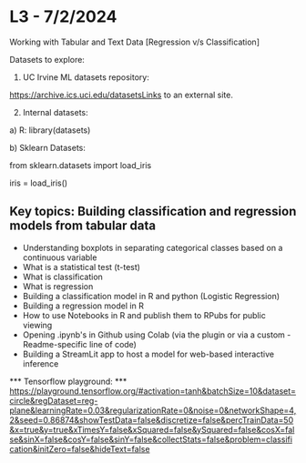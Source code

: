 # L3 - 7/2/2024

Working with Tabular and Text Data [Regression v/s Classification]

Datasets to explore:

1) UC Irvine ML datasets repository:

https://archive.ics.uci.edu/datasetsLinks to an external site.

2) Internal datasets:

a) R: library(datasets)

b) Sklearn Datasets:

from sklearn.datasets import load_iris

iris = load_iris()

 

## Key topics:  Building classification and regression models from tabular data

- Understanding boxplots in separating categorical classes based on a continuous variable
- What is a statistical test (t-test)
- What is classification
- What is regression
- Building a classification model in R and python (Logistic Regression)
- Building a regression model in R
- How to use Notebooks in R and publish them to RPubs for public viewing
- Opening .ipynb's in Github using Colab (via the plugin or via a custom - Readme-specific line of code)
- Building a StreamLit app to host a model for web-based interactive inference

*** Tensorflow playground: ***
 https://playground.tensorflow.org/#activation=tanh&batchSize=10&dataset=circle&regDataset=reg-plane&learningRate=0.03&regularizationRate=0&noise=0&networkShape=4,2&seed=0.86874&showTestData=false&discretize=false&percTrainData=50&x=true&y=true&xTimesY=false&xSquared=false&ySquared=false&cosX=false&sinX=false&cosY=false&sinY=false&collectStats=false&problem=classification&initZero=false&hideText=false

